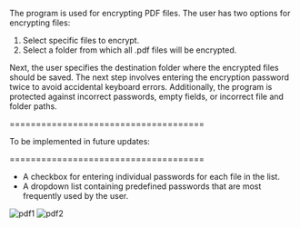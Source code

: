 The program is used for encrypting PDF files. The user has two options for encrypting files:

1) Select specific files to encrypt.
2) Select a folder from which all .pdf files will be encrypted.

Next, the user specifies the destination folder where the encrypted files should be saved. The next step involves entering the encryption password twice to avoid accidental keyboard errors. Additionally, the program is protected against incorrect passwords, empty fields, or incorrect file and folder paths.

=====================================

To be implemented in future updates:

=====================================

* A checkbox for entering individual passwords for each file in the list.
* A dropdown list containing predefined passwords that are most frequently used by the user.

![pdf1](https://github.com/user-attachments/assets/01ed6542-8824-41f0-a0f1-8c233890a04c)
![pdf2](https://github.com/user-attachments/assets/77240aa3-2f54-468c-a82b-2b61a119c96e)
